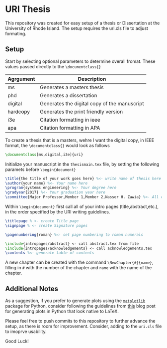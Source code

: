 # URI Thesis

This repository was created for easy setup of a thesis or Dissertation at the University of Rhode Island. The setup requires the uri.cls file to adjust formating. 

## Setup

Start by selecting optional parameters to determine overall fromat. These values passed directly to the `\documentclass{}`

    
| Agrgument | Description                |
|-----------|----------------------------|
|     ms    | Generates a masters thesis |
|    phd    | Generates a dissertation   |
| digital   | Generates the digital copy of the manuscript |
| hardcopy  | Generates the print friendly version |
| i3e       | Citation formatting in ieee     |
| apa       | Citation formatting in APA |

To create a thesis that is a masters, wehre I want the digital copy, in IEEE format, the `\documentclass{}` would look as follows
```LaTeX
\documentclass[ms,digital,i3e]{uri}
```

Initialize your manuscript in the `thesismain.tex` file, by setting the following paramets before `\begin{document}`

```LaTeX
\title{the title of your work goes here} %<- write name of thesis here
\author{your name} %<- Your name here
\program{systems engineering} %<- Your degree here
\gradyear{2017} %<- Your graduation year here
\committee{Major Professor,Member 1,Member 2,Nasser H. Zawia} %<- All committee members her (Comma seperated)
```

Within `\begin{document}` first call all of your intro pages (title,abstract,etc.), in the order specified by the URI writing guidelines.

```LaTeX
\titlepage % <- create Title page
\signpage % <- create Signature pages

\pagenumbering{roman} %<- set page numbering to roman numerals

\include{intropages/abstract} <- call abstract.tex from file
\include{intropages/acknowledgements} <- call acknowledgements.tex 
\contents %<- generate table of contents
```

A new chapter can be created with the command `\NewChapter{#}{name}`, filling in `#` with the number of the chapter and `name` with the name of the chapter.
    
## Additional Notes

As a suggestion, if you prefer to generate plots using the [`matplotlib`](https://matplotlib.org/) package for Python, consider following the guidelines from [this](http://bkanuka.com/articles/native-latex-plots/) blog post for generating plots in Python that look native to LaTeX.

Please feel free to push commits to this repository to further advance the setup, as there is room for improvement. Consider, adding to the `uri.cls` file to imoprve usability. 


Good Luck!
    

